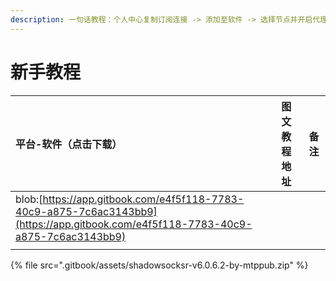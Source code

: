 ```yaml
---
description: 一句话教程：个人中心复制订阅连接 -> 添加至软件 -> 选择节点并开启代理模式 -> 起飞
---
```


# 新手教程

| 平台-软件（点击下载） | 图文教程地址 | 备注 |
| :--- | :--- | :--- |
| blob:[https://app.gitbook.com/e4f5f118-7783-40c9-a875-7c6ac3143bb9](https://app.gitbook.com/e4f5f118-7783-40c9-a875-7c6ac3143bb9) |  |  |
|  |  |  |

{% file src=".gitbook/assets/shadowsocksr-v6.0.6.2-by-mtppub.zip" %}

